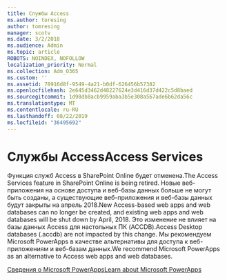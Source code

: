 ```yaml
---
title: Службы Access
ms.author: toresing
author: tomresing
manager: scotv
ms.date: 3/2/2018
ms.audience: Admin
ms.topic: article
ROBOTS: NOINDEX, NOFOLLOW
localization_priority: Normal
ms.collection: Adm_O365
ms.custom: ''
ms.assetid: 78916d8f-9549-4a21-b0df-626456b57382
ms.openlocfilehash: 2e645d3462d48227624e3d416d37d422c5d8baed
ms.sourcegitcommit: 1d98db8acb9959aba3b5e308a567ade6b62da56c
ms.translationtype: MT
ms.contentlocale: ru-RU
ms.lasthandoff: 08/22/2019
ms.locfileid: "36495692"
---
```

# <a name="access-services"></a><span data-ttu-id="f64ba-102">Службы Access</span><span class="sxs-lookup"><span data-stu-id="f64ba-102">Access Services</span></span>

<span data-ttu-id="f64ba-103">Функция служб Access в SharePoint Online будет отменена.</span><span class="sxs-lookup"><span data-stu-id="f64ba-103">The Access Services feature in SharePoint Online is being retired.</span></span> <span data-ttu-id="f64ba-104">Новые веб-приложения на основе доступа и веб-базы данных больше не могут быть созданы, а существующие веб-приложения и веб-базы данных будут закрыты на апрель 2018.</span><span class="sxs-lookup"><span data-stu-id="f64ba-104">New Access-based web apps and web databases can no longer be created, and existing web apps and web databases will be shut down by April, 2018.</span></span> <span data-ttu-id="f64ba-105">Это изменение не влияет на базы данных Access для настольных ПК (ACCDB).</span><span class="sxs-lookup"><span data-stu-id="f64ba-105">Access Desktop databases (.accdb) are not impacted by this change.</span></span> <span data-ttu-id="f64ba-106">Мы рекомендуем Microsoft PowerApps в качестве альтернативы для доступа к веб-приложениям и веб-базам данных.</span><span class="sxs-lookup"><span data-stu-id="f64ba-106">We recommend Microsoft PowerApps as an alternative to Access web apps and web databases.</span></span> 
  
[<span data-ttu-id="f64ba-107">Сведения о Microsoft PowerApps</span><span class="sxs-lookup"><span data-stu-id="f64ba-107">Learn about Microsoft PowerApps</span></span>](https://powerapps.microsoft.com/)
  